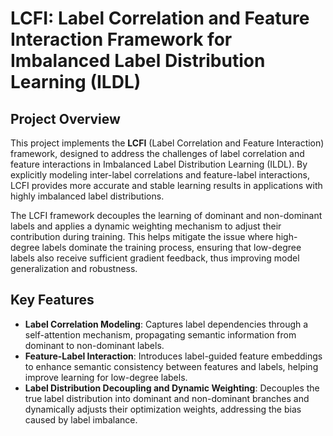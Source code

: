 # LCFI: Label Correlation and Feature Interaction Framework for Imbalanced Label Distribution Learning (ILDL)

## Project Overview
This project implements the **LCFI** (Label Correlation and Feature Interaction) framework, designed to address the challenges of label correlation and feature interactions in Imbalanced Label Distribution Learning (ILDL). By explicitly modeling inter-label correlations and feature-label interactions, LCFI provides more accurate and stable learning results in applications with highly imbalanced label distributions.

The LCFI framework decouples the learning of dominant and non-dominant labels and applies a dynamic weighting mechanism to adjust their contribution during training. This helps mitigate the issue where high-degree labels dominate the training process, ensuring that low-degree labels also receive sufficient gradient feedback, thus improving model generalization and robustness.

## Key Features
- **Label Correlation Modeling**: Captures label dependencies through a self-attention mechanism, propagating semantic information from dominant to non-dominant labels.
- **Feature-Label Interaction**: Introduces label-guided feature embeddings to enhance semantic consistency between features and labels, helping improve learning for low-degree labels.
- **Label Distribution Decoupling and Dynamic Weighting**: Decouples the true label distribution into dominant and non-dominant branches and dynamically adjusts their optimization weights, addressing the bias caused by label imbalance.



